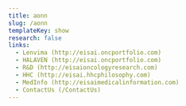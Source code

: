 ```yaml
---
title: aonn
slug: /aonn
templateKey: show
research: false
links:
  - Lenvima (http://eisai.oncportfolio.com)
  - HALAVEN (http://eisai.oncportfolio.com)
  - R&D (http://eisaioncologyresearch.com)
  - HHC (http://eisai.hhcphilosophy.com)
  - MedInfo (http://eisaimedicalinformation.com)
  - ContactUs (/ContactUs)
---
```

